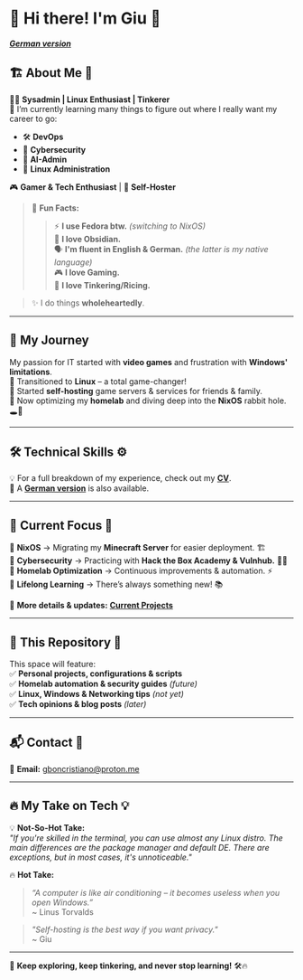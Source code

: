 # 👋 Hi there! I'm Giu 🚀  
_**[German version](https://github.com/Giu-Bon/Giu-Bon/blob/main/CV/README_de.md)**_

## 🏗 About Me 🔧  
👨‍💻 **Sysadmin | Linux Enthusiast | Tinkerer**  
🌱 I’m currently learning many things to figure out where I really want my career to go:  
- 🛠 **DevOps**  
- 🔐 **Cybersecurity**  
- 🤖 **AI-Admin**  
- 🐧 **Linux Administration**  

🎮 **Gamer & Tech Enthusiast** | 🏡 **Self-Hoster**  
  
>📢 **Fun Facts:**  
>>⚡ **I use Fedora btw.** _(switching to NixOS)_  
    📜 **I love Obsidian.**  
    🗣️ **I'm fluent in English & German.** _(the latter is my native language)_  
    🎮 **I love Gaming.**  
    🔧 **I love Tinkering/Ricing.**  

>✨ I do things **wholeheartedly**.

---

## 🚀 My Journey  
My passion for IT started with **video games** and frustration with **Windows' limitations**.  
🔹 Transitioned to **Linux** – a total game-changer!  
🔹 Started **self-hosting** game servers & services for friends & family.  
🔹 Now optimizing my **homelab** and diving deep into the **NixOS** rabbit hole. 🕳️🐇  

---

## 🛠 Technical Skills ⚙️  
💡 For a full breakdown of my experience, check out my **[CV](https://github.com/Giu-Bon/Giu-Bon/blob/main/CV/README.md)**.  
📜 A **[German version](https://github.com/Giu-Bon/Giu-Bon/blob/main/CV/README_de.md)** is also available.  

---

## 🎯 Current Focus 🎯  
🔹 **NixOS** → Migrating my **Minecraft Server** for easier deployment. 🏗️  
🔹 **Cybersecurity** → Practicing with **Hack the Box Academy & Vulnhub.** 🕵️‍♂️  
🔹 **Homelab Optimization** → Continuous improvements & automation. ⚡  
🔹 **Lifelong Learning** → There’s always something new! 📚  

📌 **More details & updates:** **[Current Projects](https://github.com/Giu-Bon/Giu-Bon/blob/main/current-projects.md)**  

---

## 📂 This Repository 📁  
This space will feature:  
✅ **Personal projects, configurations & scripts**  
✅ **Homelab automation & security guides** _(future)_  
✅ **Linux, Windows & Networking tips** _(not yet)_  
✅ **Tech opinions & blog posts** _(later)_  

---

## 📬 Contact 📧  
📧 **Email:** [gboncristiano@proton.me](mailto:gboncristiano@proton.me)  

---

## 🔥 My Take on Tech 💡  

💡 **Not-So-Hot Take:**  
_"If you're skilled in the terminal, you can use almost any Linux distro. The main differences are the package manager and default DE. There are exceptions, but in most cases, it's unnoticeable."_  

🔥 **Hot Take:**  
> *“A computer is like air conditioning – it becomes useless when you open Windows.”*  
> ~ Linus Torvalds  

> *"Self-hosting is the best way if you want privacy."*  
> ~ Giu  

---

🚀 **Keep exploring, keep tinkering, and never stop learning!** 🛠️🔥